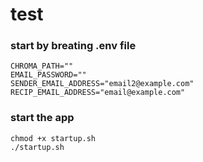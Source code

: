 # test

### start by breating .env file

```
CHROMA_PATH=""
EMAIL_PASSWORD=""
SENDER_EMAIL_ADDRESS="email2@example.com"
RECIP_EMAIL_ADDRESS="email@example.com"

```

### start the app

```
chmod +x startup.sh
./startup.sh
```